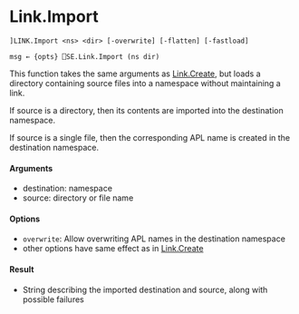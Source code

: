 # Link.Import

    ]LINK.Import <ns> <dir> [-overwrite] [-flatten] [-fastload] 
    
    msg ← {opts} ⎕SE.Link.Import (ns dir)

This function takes the same arguments as [Link.Create](Link.Create.md), but loads a directory containing source files into a namespace without maintaining a link.

If source is a directory, then its contents are imported into the destination namespace.

If source is a single file, then the corresponding APL name is created in the destination namespace.

#### Arguments

- destination: namespace
- source: directory or file name

#### Options

- `overwrite`: Allow overwriting APL names in the destination namespace
- other options have same effect as in [Link.Create](Link.Create.md)

#### Result

- String describing the imported destination and source, along with possible failures